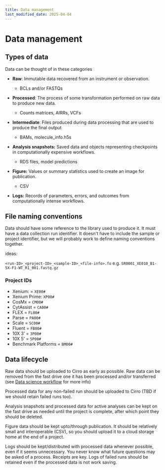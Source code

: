 ```yaml
---
title: Data management
last_modified_date: 2025-04-04
---
```


# Data management

## Types of data 

Data can be thought of in these categories

* **Raw**: Immutable data recovered from an instrument or observation.
    - BCLs and/or FASTQs
* **Processed**: The process of some transformation performed on raw data to produce new data. 
    - Counts matrices, AIRRs, VCFs

* **Intermediate**: Files produced during data processing that are used to produce the final output
    - BAMs, molecule_info.h5s

* **Analysis snapshots:** Saved data and objects representing checkpoints in computationally expensive workflows.
    - RDS files, model predictions

* **Figure:** Values or summary statistics used to create an image for publication. 
    - CSV

* **Logs:** Records of parameters, errors, and outcomes from computationally intense workflows.  

## File naming conventions

Data should have some reference to the library used to produce it. It must have a data collection run identifier. It doesn't have to include the sample or project identifier, but we will probably work to define naming conventions together.

ideas:

`<run-ID>_<project-ID>_<sample-ID>_<file-info>.fo`
e.g.
`SR0001_XE010_B1-5X-F1-WT_R1_001.fastq.gz`

### Project IDs

*	Xenium: = `XE00#`
*   Xenium Prime: `XP00#`
*	CosMx = `CM00#`
*	CytAssist = `CA00#`
*	FLEX = `FL00#`
*	Parse = `PA00#`
*	Scale = `SC00#`
*	Fluent = `FB00#`
*	10X 3’ = `3P00#`
*	10X 5’ = `5P00#`
*	Benchmark Platforms = `BM00#`


## Data lifecycle

Raw data should be uploaded to Cirro as early as possible. Raw data can be removed from the fast drive one it has been processed and/or transferred (see [Data science workflow](docs/data-science-workflow/index.md) for more info)

Processed data for any non-failed run should be uploaded to Cirro (TBD if we should retain failed runs too).

Analysis snapshots and processed data for active analyses can be kept on the fast drive as needed until the project is complete, after which point they should be deleted.

Figure data should be kept upto/through publication. It should be relatively small and interoperable (CSV), so you should upload it to a cloud storage home at the end of a project. 

Logs should be kept/distributed with processed data whenever possible, even if it seems unnecessary. You never know what future questions may be asked of a process. Receipts are key. Logs of failed runs should be retained even if the processed data is not work saving. 

